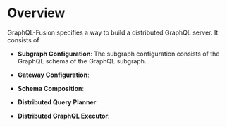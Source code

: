 # Overview

GraphQL-Fusion specifies a way to build a distributed GraphQL server. It consists of 

- **Subgraph Configuration**: The subgraph configuration consists of the GraphQL schema of the GraphQL subgraph...

- **Gateway Configuration**:

- **Schema Composition**:

- **Distributed Query Planner**:

- **Distributed GraphQL Executor**:

